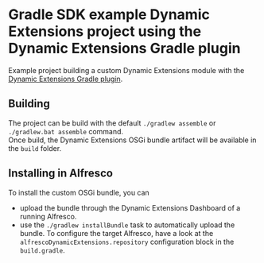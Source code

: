 # Gradle SDK example Dynamic Extensions project using the Dynamic Extensions Gradle plugin

Example project building a custom Dynamic Extensions module with the 
[Dynamic Extensions Gradle plugin](https://github.com/xenit-eu/dynamic-extensions-for-alfresco/blob/master/documentation/Gradle_Plugin.md).

## Building
The project can be build with the default `./gradlew assemble` or `./gradlew.bat assemble` command.  
Once build, the Dynamic Extensions OSGi bundle artifact will be available in the `build` folder.

## Installing in Alfresco
To install the custom OSGi bundle, you can 
* upload the bundle through the Dynamic Extensions Dashboard of a running Alfresco.
* use the `./gradlew installBundle` task to automatically upload the bundle. To configure the target Alfresco, have a 
look at the `alfrescoDynamicExtensions.repository` configuration block in the `build.gradle`.